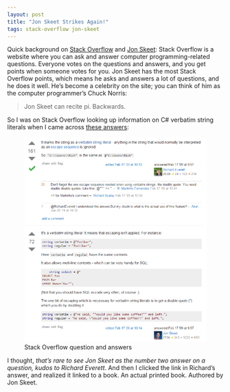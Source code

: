 ```yaml
---
layout: post
title: "Jon Skeet Strikes Again!"
tags: stack-overflow jon-skeet
---
```


Quick background on [Stack Overflow](http://stackoverflow.com/) and [Jon Skeet](http://stackoverflow.com/users/22656/jon-skeet): Stack Overflow is a website where you can ask and answer computer programming-related questions. Everyone votes on the questions and answers, and you get points when someone votes for you. Jon Skeet has the most Stack Overflow points, which means he asks and answers a lot of questions, and he does it well. He’s become a celebrity on the site; you can think of him as the computer programmer’s Chuck Norris:

<blockquote>
	Jon Skeet can recite pi. Backwards.
</blockquote>

So I was on Stack Overflow looking up information on C# verbatim string literals when I came across [these answers](http://stackoverflow.com/questions/556133/whats-the-in-front-of-a-string-in-c):

<figure>
    <img alt="Stack Overflow question with two answers, the first by Richard Everett and the second by Jon Skeet" src="/images/skeet.png">
    <figcaption>Stack Overflow question and answers</figcaption>
</figure>

I thought, *that’s rare to see Jon Skeet as the number two answer on a question, kudos to Richard Everett*. And then I clicked the link in Richard’s answer, and realized it linked to a book. An actual printed book. Authored by Jon Skeet.
